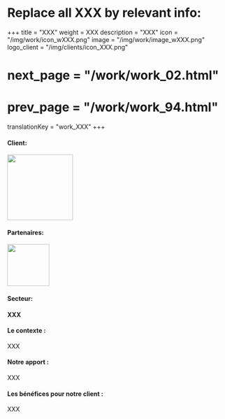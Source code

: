 # Replace all XXX by relevant info:
+++
title = "XXX"
weight = XXX
description = "XXX"
icon = "/img/work/icon_wXXX.png"
image = "/img/work/image_wXXX.png"
logo_client = "/img/clients/icon_XXX.png"
# next_page = "/work/work_02.html"
# prev_page = "/work/work_94.html"
translationKey = "work_XXX"
+++

<!-- Client -->
<div class="row">
	<div class="col-sm-3"><h4>Client:</h4></div>
	<div class="col-sm-3"><a href = "https://XXX.com" target="_blank"/> <img src="/img/clients/icon_XXX.svg" width="150px"/></a></div>	
</div>	

<!-- Partner -->
<div class="row">
	<div class="col-sm-3"><h4>Partenaires:</h4></div>
	<div class="col-sm-3"><a href = "http://www.XXX.com/" target="_blank"/> <img src="/img/clients/icon_XXX.svg" width="96px"/></a></div>	
</div>	

<!-- Sector -->
<div class="row">
	<div class="col-sm-3"><h4>Secteur:</h4></div>
	<div class="col-sm-3"> <h4>XXX</h4></div>
	<div class="col-sm-3"></div>
</div>	

<h4>Le contexte :</h4> 
<p>
XXX
</p>

<h4>Notre apport :</h4>
<p>
XXX
</p>

<h4>Les bénéfices pour notre client :</h4>
<p>
XXX
</p>
